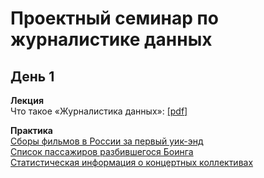 # Проектный семинар по журналистике данных

## День 1
**Лекция**<br>
Что такое «Журналистика данных»: [[pdf]](/lections/lection_1.pdf)<br>

**Практика**<br>
[Сборы фильмов в России за первый уик-энд](/data/topWeekends_first_week.csv)<br>
[Список пассажиров разбившегося Боинга](https://www.flyuia.com/ua/ua/news/2020/flight-ps752-passenger-list)<br>
[Статистическая информация о концертных коллективах](/data/collectives.csv)<br>

